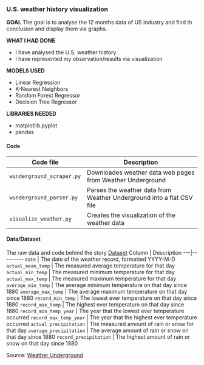 ### U.S. weather history visualization

**GOAL**
The goal is to analyse the 12 months data of US industry and find th conclusion and display them via graphs.


**WHAT I HAD DONE**
- I have analysed the U.S. weather history
- I have represented my observation/results via visualization

**MODELS USED**
-  Linear Regression
-  K-Nearest Neighbors
-  Random Forest Regressor
-  Decision Tree Regressor

**LIBRARIES NEEDED**
- matplotlib.pyplot
- pandas

#### Code

Code file | Description
---|---------
`wunderground_scraper.py` | Downloades weather data web pages from Weather Underground
`wunderground_parser.py` | Parses the weather data from Weather Underground into a flat CSV file
`visualize_weather.py` | Creates the visualization of the weather data

#### Data/Dataset

The raw data and code behind the story [Dataset](http://fivethirtyeight.com/features/what-12-months-of-record-setting-temperatures-looks-like-across-the-u-s/)
Column | Description
---|---------
`date` | The date of the weather record, formatted YYYY-M-D
`actual_mean_temp` | The measured average temperature for that day
`actual_min_temp` | The measured minimum temperature for that day
`actual_max_temp` | The measured maximum temperature for that day
`average_min_temp` | The average minimum temperature on that day since 1880
`average_max_temp` | The average maximum temperature on that day since 1880
`record_min_temp` | The lowest ever temperature on that day since 1880
`record_max_temp` | The highest ever temperature on that day since 1880
`record_min_temp_year` | The year that the lowest ever temperature occurred
`record_max_temp_year` | The year that the highest ever temperature occurred
`actual_precipitation` | The measured amount of rain or snow for that day
`average_precipitation` | The average amount of rain or snow on that day since 1880
`record_precipitation` | The highest amount of rain or snow on that day since 1880

Source: [Weather Underground](http://wunderground.com)
